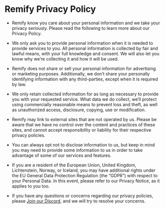 # Remify Privacy Policy

* Remify know you care about your personal information and we take your privacy seriously. Please read the following to learn more about our Privacy Policy.

* We only ask you to provide personal information when it is needed to provide services to you. All personal information is collected by fair and lawful means, with your full knowledge and consent. We will also let you know why we’re collecting it and how it will be used.

* Remify does not share or sell your personal information for advertising or marketing purposes. Additionally, we don’t share your personally identifying information with any third-parties, except when it is required by law.

* We only retain collected information for as long as necessary to provide you with your requested service. What data we do collect, we’ll protect using commercially reasonable means to prevent loss and theft, as well as unauthorized access, disclosure, copying, use or modification.

* Remify may link to external sites that are not operated by us. Please be aware that we have no control over the content and practices of these sites, and cannot accept responsibility or liability for their respective privacy policies.

* You can always opt not to disclose information to us, but keep in mind you may need to provide some information to us in order to take advantage of some of our services and features.

* If you are a resident of the European Union, United Kingdom, Lichtenstein, Norway, or Iceland, you may have additional rights under the EU General Data Protection Regulation (the “GDPR”) with respect to your Personal Data. In this event, please refer to our Privacy Notice, as it applies to you too.

* If you have any questions or concerns regarding our privacy policies, please [Join our Discord](https://discord.gg/Nzycq8ZyRM), and we will try to resolve your concerns.
